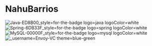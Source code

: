 # NahuBarrios
![Java-ED8B00_style=for-the-badge logo=java logoColor=white](https://user-images.githubusercontent.com/52472582/163069351-2622366e-1c9b-49c3-9a42-d3a731ccfb97.png)
![Spring-6DB33F_style=for-the-badge logo=spring logoColor=white](https://user-images.githubusercontent.com/52472582/163069475-3732fda1-439c-4d4b-82cb-db97123bbbdb.png)
![MySQL-00000F_style=for-the-badge logo=mysql logoColor=white](https://user-images.githubusercontent.com/52472582/163069488-66e03855-8404-4d66-bdcb-c1c355798538.png)
![_username=Envoy-VC theme=blue-green](https://user-images.githubusercontent.com/52472582/163069563-c7b4f70a-8abf-4ad1-856f-c4356988ea6f.png)
